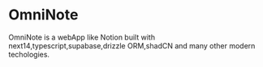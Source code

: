 # OmniNote
OmniNote is a webApp like Notion built with next14,typescript,supabase,drizzle ORM,shadCN and many other modern techologies.

